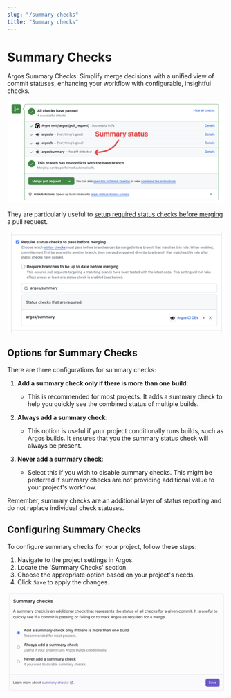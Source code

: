 ```yaml
---
slug: "/summary-checks"
title: "Summary checks"
---
```


# Summary Checks

Argos Summary Checks: Simplify merge decisions with a unified view of commit statuses, enhancing your workflow with configurable, insightful checks.

![Summary status check in GitHub](./summary-checks/summary-check.png)

They are particularly useful to [setup required status checks before merging](https://docs.github.com/en/repositories/configuring-branches-and-merges-in-your-repository/managing-protected-branches/about-protected-branches#require-status-checks-before-merging) a pull request.

![Required Argos status check in GitHub](./summary-checks/required-status-check.png)

## Options for Summary Checks

There are three configurations for summary checks:

1. **Add a summary check only if there is more than one build**:

   - This is recommended for most projects. It adds a summary check to help you quickly see the combined status of multiple builds.

2. **Always add a summary check**:

   - This option is useful if your project conditionally runs builds, such as Argos builds. It ensures that you the summary status check will always be present.

3. **Never add a summary check**:
   - Select this if you wish to disable summary checks. This might be preferred if summary checks are not providing additional value to your project's workflow.

Remember, summary checks are an additional layer of status reporting and do not replace individual check statuses.

## Configuring Summary Checks

To configure summary checks for your project, follow these steps:

1. Navigate to the project settings in Argos.
2. Locate the 'Summary Checks' section.
3. Choose the appropriate option based on your project's needs.
4. Click `Save` to apply the changes.

![Configure summary checks in Argos](./summary-checks/configure-summary-checks.png)
